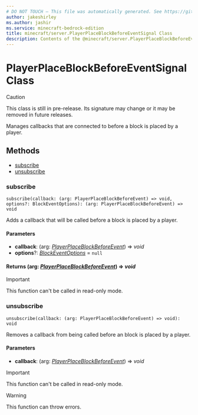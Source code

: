 ```yaml
---
# DO NOT TOUCH — This file was automatically generated. See https://github.com/mojang/minecraftapidocsgenerator to modify descriptions, examples, etc.
author: jakeshirley
ms.author: jashir
ms.service: minecraft-bedrock-edition
title: minecraft/server.PlayerPlaceBlockBeforeEventSignal Class
description: Contents of the @minecraft/server.PlayerPlaceBlockBeforeEventSignal class.
---
```

# PlayerPlaceBlockBeforeEventSignal Class

> [!CAUTION]
> This class is still in pre-release.  Its signature may change or it may be removed in future releases.

Manages callbacks that are connected to before a block is placed by a player.

## Methods
- [subscribe](#subscribe)
- [unsubscribe](#unsubscribe)

### **subscribe**
`
subscribe(callback: (arg: PlayerPlaceBlockBeforeEvent) => void, options?: BlockEventOptions): (arg: PlayerPlaceBlockBeforeEvent) => void
`

Adds a callback that will be called before a block is placed by a player.

#### **Parameters**
- **callback**: (arg: [*PlayerPlaceBlockBeforeEvent*](PlayerPlaceBlockBeforeEvent.md)) => *void*
- **options**?: [*BlockEventOptions*](BlockEventOptions.md) = `null`

#### **Returns** (arg: [*PlayerPlaceBlockBeforeEvent*](PlayerPlaceBlockBeforeEvent.md)) => *void*

> [!IMPORTANT]
> This function can't be called in read-only mode.

### **unsubscribe**
`
unsubscribe(callback: (arg: PlayerPlaceBlockBeforeEvent) => void): void
`

Removes a callback from being called before an block is placed by a player.

#### **Parameters**
- **callback**: (arg: [*PlayerPlaceBlockBeforeEvent*](PlayerPlaceBlockBeforeEvent.md)) => *void*

> [!IMPORTANT]
> This function can't be called in read-only mode.

> [!WARNING]
> This function can throw errors.
